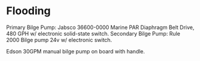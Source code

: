 # Flooding

Primary Bilge Pump: Jabsco 36600-0000 Marine PAR Diaphragm Belt Drive, 480 GPH w/ electronic solid-state switch.
Secondary Bilge Pump: Rule 2000 Bilge pump 24v w/ electronic switch.

Edson 30GPM manual bilge pump on board with handle.
